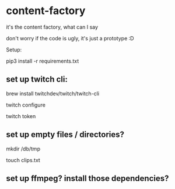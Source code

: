 # content-factory
it's the content factory, what can I say

don't worry if the code is ugly, it's just a prototype :D

Setup:

pip3 install -r requirements.txt

## set up twitch cli:

brew install twitchdev/twitch/twitch-cli

twitch configure

twitch token

## set up empty files / directories? 

mkdir /db/tmp

touch clips.txt

## set up ffmpeg? install those dependencies?

